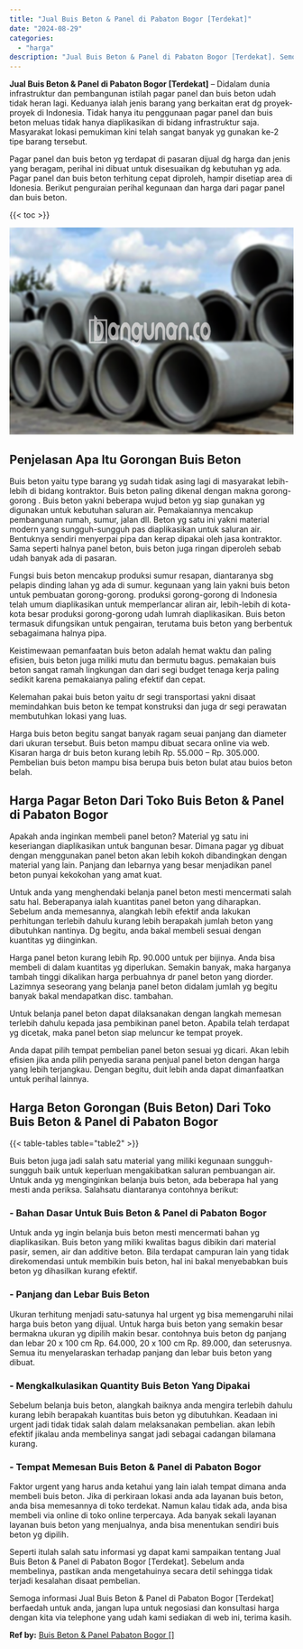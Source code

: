```yaml
---
title: "Jual Buis Beton & Panel di Pabaton Bogor [Terdekat]"
date: "2024-08-29"
categories: 
  - "harga"
description: "Jual Buis Beton & Panel di Pabaton Bogor [Terdekat]. Semoga informasi Jual Buis Beton & Panel di Pabaton Bogor [Terdekat] berfaedah untuk anda, jangan lupa..."
---
```


**Jual Buis Beton & Panel di Pabaton Bogor \[Terdekat\]** – Didalam dunia infrastruktur dan pembangunan istilah pagar panel dan buis beton udah tidak heran lagi. Keduanya ialah jenis barang yang berkaitan erat dg proyek-proyek di Indonesia. Tidak hanya itu penggunaan pagar panel dan buis beton meluas tidak hanya diaplikasikan di bidang infrastruktur saja. Masyarakat lokasi pemukiman kini telah sangat banyak yg gunakan ke-2 tipe barang tersebut.

Pagar panel dan buis beton yg terdapat di pasaran dijual dg harga dan jenis yang beragam, perihal ini dibuat untuk disesuaikan dg kebutuhan yg ada. Pagar panel dan buis beton terhitung cepat diproleh, hampir disetiap area di Idonesia. Berikut penguraian perihal kegunaan dan harga dari pagar panel dan buis beton.

{{< toc >}}

![Jual Buis Beton & Panel di Pabaton Bogor [Terdekat]](/images/jual-panel-buis-beton-murah-36.png)

## Penjelasan Apa Itu Gorongan Buis Beton

Buis beton yaitu type barang yg sudah tidak asing lagi di masyarakat lebih-lebih di bidang kontraktor. Buis beton paling dikenal dengan makna gorong-gorong . Buis beton yakni beberapa wujud beton yg siap gunakan yg digunakan untuk kebutuhan saluran air. Pemakaiannya mencakup pembangunan rumah, sumur, jalan dll. Beton yg satu ini yakni material modern yang sungguh-sungguh pas diaplikasikan untuk saluran air. Bentuknya sendiri menyerpai pipa dan kerap dipakai oleh jasa kontraktor. Sama seperti halnya panel beton, buis beton juga ringan diperoleh sebab udah banyak ada di pasaran.

Fungsi buis beton mencakup produksi sumur resapan, diantaranya sbg pelapis dinding lahan yg ada di sumur. kegunaan yang lain yakni buis beton untuk pembuatan gorong-gorong. produksi gorong-gorong di Indonesia telah umum diaplikasikan untuk memperlancar aliran air, lebih-lebih di kota-kota besar produksi gorong-gorong udah lumrah diaplikasikan. Buis beton termasuk difungsikan untuk pengairan, terutama buis beton yang berbentuk sebagaimana halnya pipa.

Keistimewaan pemanfaatan buis beton adalah hemat waktu dan paling efisien, buis beton juga miliki mutu dan bermutu bagus. pemakaian buis beton sangat ramah lingkungan dan dari segi budget tenaga kerja paling sedikit karena pemakaianya paling efektif dan cepat.

Kelemahan pakai buis beton yaitu dr segi transportasi yakni disaat memindahkan buis beton ke tempat konstruksi dan juga dr segi perawatan membutuhkan lokasi yang luas.

Harga buis beton begitu sangat banyak ragam seuai panjang dan diameter dari ukuran tersebut. Buis beton mampu dibuat secara online via web. Kisaran harga dr buis beton kurang lebih Rp. 55.000 – Rp. 305.000. Pembelian buis beton mampu bisa berupa buis beton bulat atau buios beton belah.

## Harga Pagar Beton Dari Toko Buis Beton & Panel di Pabaton Bogor

Apakah anda inginkan membeli panel beton? Material yg satu ini keseriangan diaplikasikan untuk bangunan besar. Dimana pagar yg dibuat dengan menggunakan panel beton akan lebih kokoh dibandingkan dengan material yang lain. Panjang dan lebarnya yang besar menjadikan panel beton punyai kekokohan yang amat kuat.

Untuk anda yang menghendaki belanja panel beton mesti mencermati salah satu hal. Beberapanya ialah kuantitas panel beton yang diharapkan. Sebelum anda memesannya, alangkah lebih efektif anda lakukan perhitungan terlebih dahulu kurang lebih berapakah jumlah beton yang dibutuhkan nantinya. Dg begitu, anda bakal membeli sesuai dengan kuantitas yg diinginkan.

Harga panel beton kurang lebih Rp. 90.000 untuk per bijinya. Anda bisa membeli di dalam kuantitas yg diperlukan. Semakin banyak, maka harganya tambah tinggi dikalikan harga perbuahnya dr panel beton yang diorder. Lazimnya seseorang yang belanja panel beton didalam jumlah yg begitu banyak bakal mendapatkan disc. tambahan.

Untuk belanja panel beton dapat dilaksanakan dengan langkah memesan terlebih dahulu kepada jasa pembikinan panel beton. Apabila telah terdapat yg dicetak, maka panel beton siap meluncur ke tempat proyek.

Anda dapat pilih tempat pembelian panel beton sesuai yg dicari. Akan lebih efisien jika anda pilih penyedia sarana penjual panel beton dengan harga yang lebih terjangkau. Dengan begitu, duit lebih anda dapat dimanfaatkan untuk perihal lainnya.

## Harga Beton Gorongan (Buis Beton) Dari Toko Buis Beton & Panel di Pabaton Bogor

{{< table-tables table="table2" >}}

Buis beton juga jadi salah satu material yang miliki kegunaan sungguh-sungguh baik untuk keperluan mengakibatkan saluran pembuangan air. Untuk anda yg menginginkan belanja buis beton, ada beberapa hal yang mesti anda periksa. Salahsatu diantaranya contohnya berikut:

### \- Bahan Dasar Untuk Buis Beton & Panel di Pabaton Bogor

Untuk anda yg ingin belanja buis beton mesti mencermati bahan yg diaplikasikan. Buis beton yang miliki kwalitas bagus dibikin dari material pasir, semen, air dan additive beton. Bila terdapat campuran lain yang tidak direkomendasi untuk membikin buis beton, hal ini bakal menyebabkan buis beton yg dihasilkan kurang efektif.

### \- Panjang dan Lebar Buis Beton

Ukuran terhitung menjadi satu-satunya hal urgent yg bisa memengaruhi nilai harga buis beton yang dijual. Untuk harga buis beton yang semakin besar bermakna ukuran yg dipilih makin besar. contohnya buis beton dg panjang dan lebar 20 x 100 cm Rp. 64.000, 20 x 100 cm Rp. 89.000, dan seterusnya. Semua itu menyelaraskan terhadap panjang dan lebar buis beton yang dibuat.

### \- Mengkalkulasikan Quantity Buis Beton Yang Dipakai

Sebelum belanja buis beton, alangkah baiknya anda mengira terlebih dahulu kurang lebih berapakah kuantitas buis beton yg dibutuhkan. Keadaan ini urgent jadi tidak tidak salah dalam melaksanakan pembelian. akan lebih efektif jikalau anda membelinya sangat jadi sebagai cadangan bilamana kurang.

### \- Tempat Memesan Buis Beton & Panel di Pabaton Bogor

Faktor urgent yang harus anda ketahui yang lain ialah tempat dimana anda membeli buis beton. Jika di perkiraan lokasi anda ada layanan buis beton, anda bisa memesannya di toko terdekat. Namun kalau tidak ada, anda bisa membeli via online di toko online terpercaya. Ada banyak sekali layanan layanan buis beton yang menjualnya, anda bisa menentukan sendiri buis beton yg dipilih.

Seperti itulah salah satu informasi yg dapat kami sampaikan tentang Jual Buis Beton & Panel di Pabaton Bogor \[Terdekat\]. Sebelum anda membelinya, pastikan anda mengetahuinya secara detil sehingga tidak terjadi kesalahan disaat pembelian.

Semoga informasi Jual Buis Beton & Panel di Pabaton Bogor \[Terdekat\] berfaedah untuk anda, jangan lupa untuk negosiasi dan konsultasi harga dengan kita via telephone yang udah kami sediakan di web ini, terima kasih.

**Ref by:** [Buis Beton & Panel Pabaton Bogor []](https://id.wikipedia.org/wiki/Buis)
